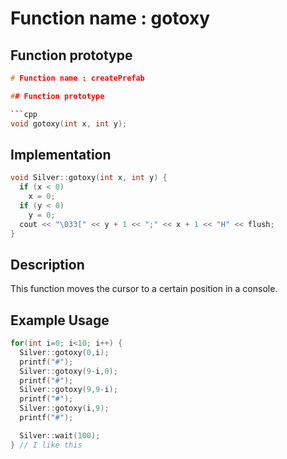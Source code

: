 # Function name : gotoxy
## Function prototype

```cpp
# Function name : createPrefab

## Function prototype

```cpp
void gotoxy(int x, int y);
```

## Implementation

```cpp
void Silver::gotoxy(int x, int y) {
  if (x < 0)
    x = 0;
  if (y < 0)
    y = 0;
  cout << "\033[" << y + 1 << ";" << x + 1 << "H" << flush;
}
```

## Description
This function moves the cursor to a certain position in a console.

## Example Usage
```cpp
for(int i=0; i<10; i++) {
  Silver::gotoxy(0,i);
  printf("#");
  Silver::gotoxy(9-i,0);
  printf("#");
  Silver::gotoxy(9,9-i);
  printf("#");
  Silver::gotoxy(i,9);
  printf("#");

  Silver::wait(100);
} // I like this
```
